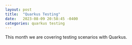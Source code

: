 ```yaml
---
layout: post
title:  "Quarkus Testing"
date:   2023-08-09 20:58:45 -0400
categories: quarkus testing
---
```


This month we are covering testing scenarios with Quarkus.